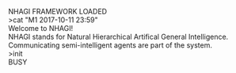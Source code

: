 NHAGI FRAMEWORK LOADED<br>
&gt;cat "M1 2017-10-11 23:59"<br>
Welcome to NHAGI!<br>
NHAGI stands for Natural Hierarchical Artifical General Intelligence.<br>
Communicating semi-intelligent agents are part of the system.<br>
&gt;init<br>
BUSY
